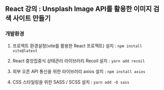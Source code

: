 ## React 강의 : Unsplash Image API를 활용한 이미지 검색 사이트 만들기

### 개발환경

1. 프로젝트 환경설정(vite를 활용한 React 프로젝트) 설치 : `npm install vite@latest` <br>

2. React 중앙집중식 상태관리 라이브러리 Recoil 설치 : `yarn add recoil` <br>

3. 외부 오픈 API 통신을 위한 라이브러리 axios 설치 : `npm install axios` <br>

4. CSS 스타일링을 위한 SASS / SCSS 설치 : `yarn add -D sass` <br>
